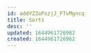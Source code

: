 ```yaml
---
id: addYZZoPxzjJ_FTvMgncq
title: Sorts
desc: ''
updated: 1644961726962
created: 1644961726962
---
```


